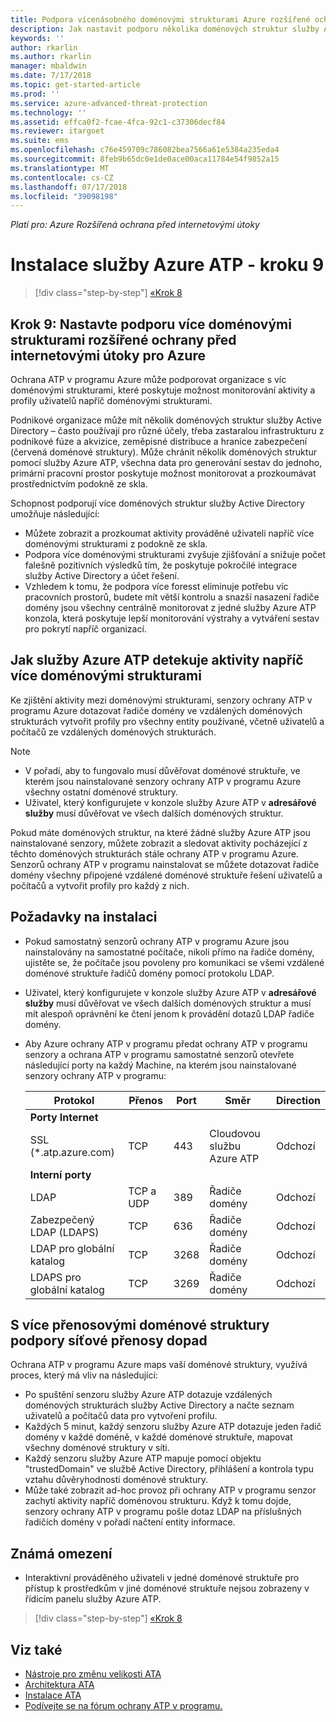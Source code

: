 ```yaml
---
title: Podpora vícenásobného doménovými strukturami Azure rozšířené ochrany před internetovými útoky | Dokumentace Microsoftu
description: Jak nastavit podporu několika doménových struktur služby Active Directory do služby Azure ATP.
keywords: ''
author: rkarlin
ms.author: rkarlin
manager: mbaldwin
ms.date: 7/17/2018
ms.topic: get-started-article
ms.prod: ''
ms.service: azure-advanced-threat-protection
ms.technology: ''
ms.assetid: effca0f2-fcae-4fca-92c1-c37306decf84
ms.reviewer: itargoet
ms.suite: ems
ms.openlocfilehash: c76e459709c786082bea7566a61e5384a235eda4
ms.sourcegitcommit: 8feb9b65dc0e1de0ace00aca11784e54f9852a15
ms.translationtype: MT
ms.contentlocale: cs-CZ
ms.lasthandoff: 07/17/2018
ms.locfileid: "39098198"
---
```

*Platí pro: Azure Rozšířená ochrana před internetovými útoky*

# <a name="install-azure-atp---step-9"></a>Instalace služby Azure ATP - kroku 9

>[!div class="step-by-step"]
[«Krok 8](install-atp-step8-samr.md)

## <a name="step-9--set-up-azure-advanced-threat-protection-multi-forest-support"></a>Krok 9:  Nastavte podporu více doménovými strukturami rozšířené ochrany před internetovými útoky pro Azure

Ochrana ATP v programu Azure může podporovat organizace s víc doménovými strukturami, které poskytuje možnost monitorování aktivity a profily uživatelů napříč doménovými strukturami. 

Podnikové organizace může mít několik doménových struktur služby Active Directory – často používají pro různé účely, třeba zastaralou infrastrukturu z podnikové fúze a akvizice, zeměpisné distribuce a hranice zabezpečení (červená doménové struktury). Může chránit několik doménových struktur pomocí služby Azure ATP, všechna data pro generování sestav do jednoho, primární pracovní prostor poskytuje možnost monitorovat a prozkoumávat prostřednictvím podokně ze skla.

Schopnost podporují více doménových struktur služby Active Directory umožňuje následující:
-   Můžete zobrazit a prozkoumat aktivity prováděné uživateli napříč více doménovými strukturami z podokně ze skla. 
-   Podpora více doménovými strukturami zvyšuje zjišťování a snižuje počet falešně pozitivních výsledků tím, že poskytuje pokročilé integrace služby Active Directory a účet řešení. 
-   Vzhledem k tomu, že podpora více foresst eliminuje potřebu víc pracovních prostorů, budete mít větší kontrolu a snazší nasazení řadiče domény jsou všechny centrálně monitorovat z jedné služby Azure ATP konzola, která poskytuje lepší monitorování výstrahy a vytváření sestav pro pokrytí napříč organizací.


## <a name="how-azure-atp-detects-activities-across-multiple-forests"></a>Jak služby Azure ATP detekuje aktivity napříč více doménovými strukturami 

Ke zjištění aktivity mezi doménovými strukturami, senzory ochrany ATP v programu Azure dotazovat řadiče domény ve vzdálených doménových strukturách vytvořit profily pro všechny entity používané, včetně uživatelů a počítačů ze vzdálených doménových strukturách. 

> [!NOTE]
> - V pořadí, aby to fungovalo musí důvěřovat doménové struktuře, ve kterém jsou nainstalované senzory ochrany ATP v programu Azure všechny ostatní doménové struktury.
> - Uživatel, který konfigurujete v konzole služby Azure ATP v **adresářové služby** musí důvěřovat ve všech dalších doménových struktur.


Pokud máte doménových struktur, na které žádné služby Azure ATP jsou nainstalované senzory, můžete zobrazit a sledovat aktivity pocházející z těchto doménových strukturách stále ochrany ATP v programu Azure. Senzorů ochrany ATP v programu nainstalovat se můžete dotazovat řadiče domény všechny připojené vzdálené doménové struktuře řešení uživatelů a počítačů a vytvořit profily pro každý z nich. 

## <a name="installation-requirements"></a>Požadavky na instalaci 

-   Pokud samostatný senzorů ochrany ATP v programu Azure jsou nainstalovány na samostatné počítače, nikoli přímo na řadiče domény, ujistěte se, že počítače jsou povoleny pro komunikaci se všemi vzdálené doménové struktuře řadičů domény pomocí protokolu LDAP. 
- Uživatel, který konfigurujete v konzole služby Azure ATP v **adresářové služby** musí důvěřovat ve všech dalších doménových struktur a musí mít alespoň oprávnění ke čtení jenom k provádění dotazů LDAP řadiče domény.

- Aby Azure ochrany ATP v programu předat ochrany ATP v programu senzory a ochrana ATP v programu samostatné senzorů otevřete následující porty na každý Machine, na kterém jsou nainstalované senzory ochrany ATP v programu:

 
  |Protokol|Přenos|Port|Směr|Direction|
  |----|----|----|----|----|
  |**Porty Internet**||||
  |SSL (*.atp.azure.com)|TCP|443|Cloudovou službu Azure ATP|Odchozí|
  |**Interní porty**||||           
  |LDAP|TCP a UDP|389|Řadiče domény|Odchozí|
  |Zabezpečený LDAP (LDAPS)|TCP|636|Řadiče domény|Odchozí|
  |LDAP pro globální katalog|TCP|3268|Řadiče domény|Odchozí|
  |LDAPS pro globální katalog|TCP|3269|Řadiče domény|Odchozí|


## <a name="multi-forest-support-network-traffic-impact"></a>S více přenosovými doménové struktury podpory síťové přenosy dopad 

Ochrana ATP v programu Azure maps vaší doménové struktury, využívá proces, který má vliv na následující:

-   Po spuštění senzoru služby Azure ATP dotazuje vzdálených doménových strukturách služby Active Directory a načte seznam uživatelů a počítačů data pro vytvoření profilu.
-   Každých 5 minut, každý senzoru služby Azure ATP dotazuje jeden řadič domény v každé doméně, v každé doménové struktuře, mapovat všechny doménové struktury v síti.
-   Každý senzoru služby Azure ATP mapuje pomocí objektu "trustedDomain" ve službě Active Directory, přihlášení a kontrola typu vztahu důvěryhodnosti doménové struktury.
-   Může také zobrazit ad-hoc provoz při ochrany ATP v programu senzor zachytí aktivity napříč doménovou strukturu. Když k tomu dojde, senzory ochrany ATP v programu pošle dotaz LDAP na příslušných řadičích domény v pořadí načtení entity informace. 

## <a name="known-limitations"></a>Známá omezení
-   Interaktivní prováděného uživateli v jedné doménové struktuře pro přístup k prostředkům v jiné doménové struktuře nejsou zobrazeny v řídicím panelu služby Azure ATP.


>[!div class="step-by-step"]
[«Krok 8](install-atp-step8-samr.md)


## <a name="see-also"></a>Viz také
- [Nástroje pro změnu velikosti ATA](http://aka.ms/aatpsizingtool)
- [Architektura ATA](atp-architecture.md)
- [Instalace ATA](install-atp-step1.md)
- [Podívejte se na fórum ochrany ATP v programu.](https://aka.ms/azureatpcommunity)

